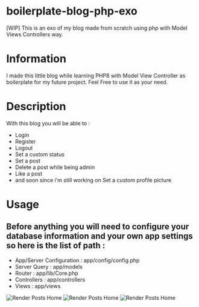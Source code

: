 # boilerplate-blog-php-exo
[WIP] This is an exo of my blog made from scratch using php with Model Views Controllers way.

# Information
I made this little blog while learning PHP8 with Model View Controller as boilerplate for my future project.
Feel Free to use it as your need.

# Description
With this blog you will be able to :
  - Login
  - Register
  - Logout
  - Set a custom status
  - Set a post
  - Delete a post while being admin
  - Like a post
  - and soon since i'm still working on Set a custom profile picture

# Usage
## Before anything you will need to configure your database information and your own app settings so here is the list of path :
  - App/Server Configuration : app/config/config.php
  - Server Query : app/models
  - Router : app/lib/Core.php
  - Controllers : app/controllers
  - Views : app/views





![Render Posts Home](https://media.discordapp.net/attachments/956144683036332073/1000421042059214858/unknown.png?width=1066&height=600)
![Render Posts Home](https://media.discordapp.net/attachments/956144683036332073/1000426434726219897/unknown.png?width=1066&height=600)
![Render Posts Home](https://media.discordapp.net/attachments/956144683036332073/1000426561662619728/unknown.png?width=1066&height=600)



